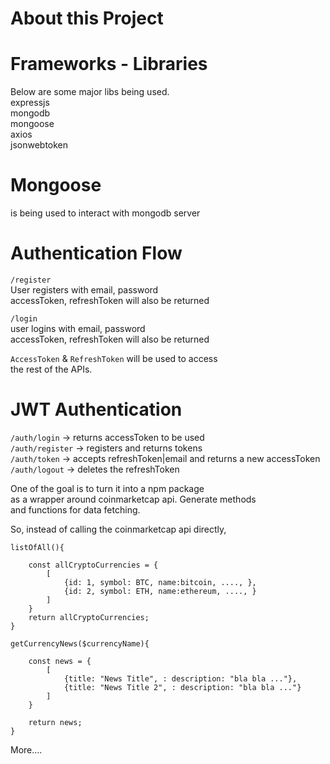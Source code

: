 # About this Project
# Frameworks - Libraries
Below are some major libs being used.  
expressjs  
mongodb  
mongoose  
axios  
jsonwebtoken

# Mongoose
is being used to interact with mongodb server

# Authentication Flow
`/register`  
User registers with email, password  
accessToken, refreshToken will also be returned

`/login`  
user logins with email, password  
accessToken, refreshToken will also be returned


`AccessToken` & `RefreshToken` will be used to access  
the rest of the APIs.

# JWT Authentication
`/auth/login` -> returns accessToken to be used  
`/auth/register` -> registers and returns tokens  
`/auth/token` -> accepts refreshToken|email and returns a new accessToken  
`/auth/logout` -> deletes the refreshToken

One of the goal is to turn it into a npm package  
as a wrapper around coinmarketcap api. Generate methods  
and functions for data fetching.

So, instead of calling the coinmarketcap api directly,  
```
listOfAll(){

    const allCryptoCurrencies = {
        [
            {id: 1, symbol: BTC, name:bitcoin, ...., },
            {id: 2, symbol: ETH, name:ethereum, ...., }
        ]    
    }
    return allCryptoCurrencies;  
}
```

```
getCurrencyNews($currencyName){  

    const news = {  
        [  
            {title: "News Title", : description: "bla bla ..."},
            {title: "News Title 2", : description: "bla bla ..."}
        ]   
    }
    
    return news;
}
```

More....